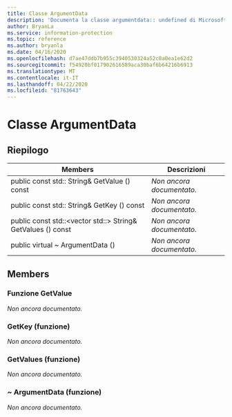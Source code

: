 ```yaml
---
title: Classe ArgumentData
description: 'Documenta la classe argumentdata:: undefined di Microsoft Information Protection (MIP) SDK.'
author: BryanLa
ms.service: information-protection
ms.topic: reference
ms.author: bryanla
ms.date: 04/16/2020
ms.openlocfilehash: d7ae47ddb7b955c3940530324a52c8a0ea1e62d2
ms.sourcegitcommit: f54920bf017902616589aca30baf6b64216b6913
ms.translationtype: MT
ms.contentlocale: it-IT
ms.lasthandoff: 04/22/2020
ms.locfileid: "81763643"
---
```

# <a name="class-argumentdata"></a>Classe ArgumentData 
  
## <a name="summary"></a>Riepilogo
 Members                        | Descrizioni                                
--------------------------------|---------------------------------------------
public const std:: String& GetValue () const  | _Non ancora documentato._
public const std:: String& GetKey () const  | _Non ancora documentato._
public const std::\<vector std::\> String& GetValues () const  | _Non ancora documentato._
public virtual ~ ArgumentData ()  | _Non ancora documentato._
  
## <a name="members"></a>Members
  
### <a name="getvalue-function"></a>Funzione GetValue
_Non ancora documentato._

  
### <a name="getkey-function"></a>GetKey (funzione)
_Non ancora documentato._

  
### <a name="getvalues-function"></a>GetValues (funzione)
_Non ancora documentato._

  
### <a name="argumentdata-function"></a>~ ArgumentData (funzione)
_Non ancora documentato._
